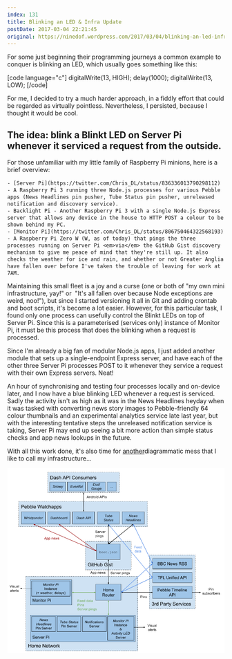 ```yaml
---
index: 131
title: Blinking an LED & Infra Update
postDate: 2017-03-04 22:21:45
original: https://ninedof.wordpress.com/2017/03/04/blinking-an-led-infra-update/
---
```


For some just beginning their programming journeys a common example to conquer is blinking an LED, which usually goes something like this:

[code language="c"]
digitalWrite(13, HIGH);
delay(1000);
digitalWrite(13, LOW);
[/code]

For me, I decided to try a much harder approach, in a fiddly effort that could be regarded as virtually pointless. Nevertheless, I persisted, because I thought it would be cool.

## The idea: blink a Blinkt LED on Server Pi whenever it serviced a request from the outside.

For those unfamiliar with my little family of Raspberry Pi minions, here is a brief overview:


 	- [Server Pi](https://twitter.com/Chris_DL/status/836336013790298112) - A Raspberry Pi 3 running three Node.js processes for various Pebble apps (News Headlines pin pusher, Tube Status pin pusher, unreleased notification and discovery service).
 	- Backlight Pi - Another Raspberry Pi 3 with a single Node.js Express server that allows any device in the house to HTTP POST a colour to be shown behind my PC.
 	- [Monitor Pi](https://twitter.com/Chris_DL/status/806750464322568193) - A Raspberry Pi Zero W (W, as of today) that pings the three processes running on Server Pi <em>via</em> the GitHub Gist discovery mechanism to give me peace of mind that they're still up. It also checks the weather for ice and rain, and whether or not Greater Anglia have fallen over before I've taken the trouble of leaving for work at 7AM.


Maintaining this small fleet is a joy and a curse (one or both of "my own mini infrastructure, yay!" or  "It's all fallen over because Node exceptions are weird, noo!"), but since I started versioning it all in Git and adding crontab and boot scripts, it's become a lot easier. However, for this particular task, I found only one process can usefully control the Blinkt LEDs on top of Server Pi. Since this is a parameterised (services only) instance of Monitor Pi, it must be this process that does the blinking when a request is processed.

Since I'm already a big fan of modular Node.js apps, I just added another module that sets up a single-endpoint Express server, and have each of the other three Server Pi processes POST to it whenever they service a request with their own Express servers. Neat!

An hour of synchronising and testing four processes locally and on-device later, and I now have a blue blinking LED whenever a request is serviced. Sadly the activity isn't as high as it was in the News Headlines heyday when it was tasked with converting news story images to Pebble-friendly 64 colour thumbnails and an experimental analytics service late last year, but with the interesting tentative steps the unreleased notification service is taking, Server Pi may end up seeing a bit more action than simple status checks and app news lookups in the future.

With all this work done, it's also time for [another](https://ninedof.wordpress.com/2016/12/03/map-of-pebble-services-architecture/)diagrammatic mess that I like to call my infrastructure...

![](/assets/media/2017/03/services-architecture-march-20173.png)
